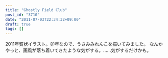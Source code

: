 ```yaml
---
title: "Ghostly Field Club"
post_id: "3710"
date: "2011-07-03T22:34:32+09:00"
draft: true
tags: []
---
```



2011年賀状イラスト。卯年なので、うさみみれんこを描いてみました。 なんかやっと、画風が落ち着いてきたような気がする。……気がするだけかも。
